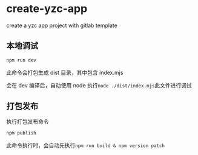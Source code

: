 # create-yzc-app

create a yzc app project with gitlab template

## 本地调试

```bash
npm run dev
```

此命令会打包生成 dist 目录，其中包含 index.mjs

会在 dev 编译后，自动使用 node 执行`node ./dist/index.mjs`此文件进行调试

## 打包发布

执行打包发布命令

```bash
npm publish
```

此命令执行时，会自动先执行`npm run build & npm version patch`
